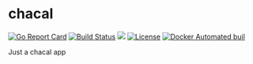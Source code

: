# chacal
[![Go Report Card](https://goreportcard.com/badge/github.com/wtfcoderz/chacal)](https://goreportcard.com/report/github.com/wtfcoderz/chacal)
[![Build Status](https://travis-ci.org/wtfcoderz/chacal.svg?branch=master)](https://travis-ci.org/wtfcoderz/chacal)
[![](https://images.microbadger.com/badges/image/wtfcoderz/chacal:master.svg)](https://microbadger.com/images/wtfcoderz/chacal:master)
[![License](https://img.shields.io/badge/license-MIT-blue.svg)](https://github.com/wtfcoderz/chacal/blob/master/LICENSE.md)
[![Docker Automated buil](https://img.shields.io/badge/docker--hub-automatic--build-blue.svg)](https://hub.docker.com/r/wtfcoderz/chacal/)

Just a chacal app
